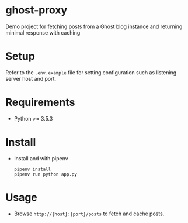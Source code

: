 # ghost-proxy
Demo project for fetching posts from a Ghost blog instance and returning minimal response with caching

# Setup
Refer to the `.env.example` file for setting configuration such as listening server host and port.

# Requirements
* Python >= 3.5.3

# Install
* Install and with pipenv
  ```
  pipenv install
  pipenv run python app.py
  ```

# Usage
* Browse `http://{host}:{port}/posts` to fetch and cache posts.
